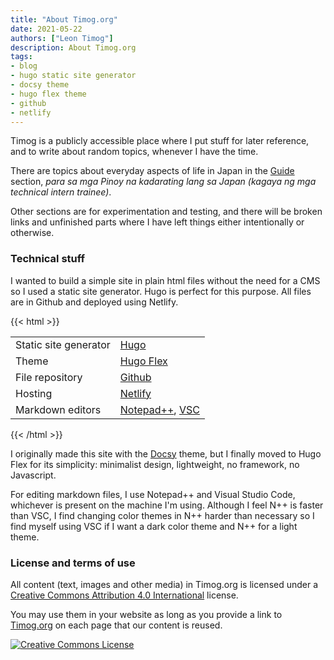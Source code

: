 ```yaml
---
title: "About Timog.org"
date: 2021-05-22
authors: ["Leon Timog"]
description: About Timog.org
tags:
- blog
- hugo static site generator
- docsy theme
- hugo flex theme
- github
- netlify
---
```

Timog is a publicly accessible place where I put stuff for later reference, and to write about random topics, whenever I have the time. 

There are topics about everyday aspects of life in Japan in the [Guide](https://timog.org/guide/) section, *para sa mga Pinoy na kadarating lang sa Japan (kagaya ng mga technical intern trainee)*.

Other sections are for experimentation and testing, and there will be broken links and unfinished parts where I have left things either intentionally or otherwise.

### Technical stuff

I wanted to build a simple site in plain html files without the need for a CMS so I used a static site generator. Hugo is perfect for this purpose. All files are in Github and deployed using Netlify.

{{< html >}}
<table>
<tr>
<td>Static site generator</td>
<td><a href="https://gohugo.io/">Hugo</a></td>
</tr>
<tr>
<td>Theme</td>
<td><a href="https://github.com/de-souza/hugo-flex/">Hugo Flex</a></td>
</tr>
<tr>
<td>File repository</td>
<td><a href="https://github.com/tim0g/tim/">Github</a></td>
</tr>
<tr>
<td>Hosting</td>
<td><a href="https://www.netlify.com/">Netlify</a></td>
</tr>
<tr>
<td>Markdown editors</td>
<td><a href="https://notepad-plus-plus.org/">Notepad++</a>, <a href="https://code.visualstudio.com/">VSC</a></td>
</tr>
</table>
{{< /html >}}

I originally made this site with the [Docsy](https://www.docsy.dev/) theme, but I finally moved to Hugo Flex for its simplicity: minimalist design, lightweight, no framework, no Javascript.

For editing markdown files, I use Notepad++ and Visual Studio Code, whichever is present on the machine I'm using. Although I feel N++ is faster than VSC, I find changing color themes in N++ harder than necessary so I find myself using VSC if I want a dark color theme and N++ for a light theme.

### License and terms of use

All content (text, images and other media) in Timog.org is licensed under a [Creative Commons Attribution 4.0 International](https://creativecommons.org/licenses/by-sa/4.0/) license.

You may use them in your website as long as you provide a link to [Timog.org](https://timog.org) on each page that our content is reused.

<a rel="license" href="https://creativecommons.org/licenses/by-sa/4.0/"><img alt="Creative Commons License" style="border-width:0" src="https://i.creativecommons.org/l/by-sa/4.0/88x31.png" /></a>